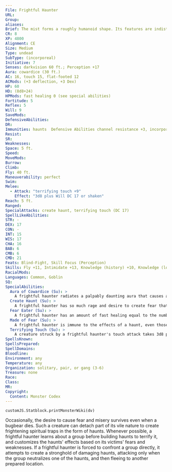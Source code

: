 ```yaml
---
File: Frightful Haunter
URL: 
Group: 
aliases: 
Brief: The mist forms a roughly humanoid shape. Its features are indistinct, except for its clawed hands and hairy, fanged face.
CR: 8
XP: 4800
Alignment: CE
Size: Medium
Type: undead
SubType: (incorporeal)
Initiative: 7
Senses: darkvision 60 ft.; Perception +17
Aura: cowardice (30 ft.)
AC: 16, touch 15, flat-footed 12
ACMods: (+3 deflection, +3 Dex)
HP: 60
HD: (8d8+24)
HPMods: fast healing 0 (see special abilities)
Fortitude: 5
Reflex: 5
Will: 9
SaveMods: 
DefensiveAbilities: 
DR: 
Immunities: haunts  Defensive Abilities channel resistance +3, incorporeal
Resist: 
SR: 
Weaknesses: 
Space: 5 ft.
Speed: 
MoveMods: 
Burrow: 
Climb: 
Fly: 40 ft.
Maneuverability: perfect
Swim: 
Melee: 
  - Attack: "terrifying touch +9"
    Effect: "3d8 plus Will DC 17 or shaken"
Reach: 5 ft.
Ranged: 
SpecialAttacks: create haunt, terrifying touch (DC 17)
SpellLikeAbilities: 
STR: -
DEX: 17
CON: -
INT: 15
WIS: 17
CHA: 16
BAB: 6
CMB: 6
CMD: 21
Feats: Blind-Fight, Skill Focus (Perception)
Skills: Fly +11, Intimidate +13, Knowledge (history) +10, Knowledge (local) +13, Perception +17, Stealth +14, Survival +11
RacialMods: 
Languages: Common, Goblin
SQ: 
SpecialAbilities:
  Aura of Cowardice (Su): >
    A frightful haunter radiates a palpably daunting aura that causes all enemies within 30 feet to take a -4 penalty on saving throws against fear effects. Creatures that are normally immune to fear lose that immunity while within 10 feet of a frightful haunter with this ability.
  Create Haunt (Su): >
    A frightful haunter has so much rage and desire to create fear that it can actually create a haunt (Pathfinder RPG GameMastery Guide 242) once per hour. Each haunt has a CR no greater than the frightful haunter's CR - 2, and often takes a form either tied to the location the frightful haunter selects for it or inspired by the victims the frightful haunter hopes to frighten.  Unlike a typical haunt, those created by a frightful haunter are destroyed when neutralized, and fade away after a number of days equal to the creator's Hit Dice. A frightful haunter cannot have more than 1 haunt active per HD; if any haunt is created that exceeds that limit, the oldest active haunt is neutralized.
  Fear Eater (Su): >
    A frightful haunter has an amount of fast healing equal to the number of creatures within 30 feet currently suffering from a fear effect.
  Made of Fear (Su): >
    A frightful haunter is immune to the effects of a haunt, even those it does not create.
  Terrifying Touch (Su): >
    A creature struck by a frightful haunter's touch attack takes 3d8 points of damage and must succeed at a DC 17 Will saving throw or be shaken for 1 minute. A creature that succeeds at the save can't be made shaken by the terrifying touch for 24 hours, but can still take damage from it. Successfully using terrifying touch multiple times extends only the duration of its effect; it does not create a stronger fear condition. This is a mind-affecting fear effect. The DC is Charisma-based.
SpellsKnown: 
SpellsPrepared: 
SpellDomains: 
Bloodline: 
Environment: any
Temperature: any
Organization: solitary, pair, or gang (3-6)
Treasure: none
Race: 
Class: 
MR: 
Copyright:
  Content: Monster Codex
---
```

```dataviewjs
customJS.Statblock.printMonsterWiki(dv)
```
Occasionally, the desire to cause fear and misery survives even when a bugbear dies. Such a creature can detach part of its vile nature to create frightening spiritual traps in the form of haunts. Whenever possible, a frightful haunter learns about a group before building haunts to terrify it, and customizes the haunts' effects based on its victims' fears and weaknesses. If a frightful haunter is forced to confront a group directly, it attempts to create a stronghold of damaging haunts, attacking only when the group neutralizes one of the haunts, and then fleeing to another prepared location.
